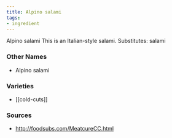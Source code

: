 ```yaml
---
title: Alpino salami
tags:
- ingredient
---
```

Alpino salami This is an Italian-style salami. Substitutes: salami

### Other Names

* Alpino salami

### Varieties

* [[cold-cuts]]

### Sources
* http://foodsubs.com/MeatcureCC.html
